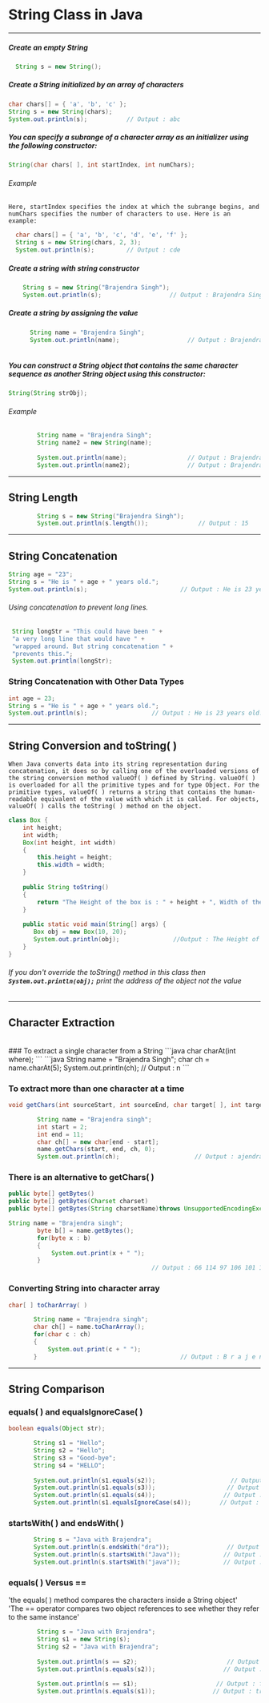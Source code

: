 # String Class in Java
---

##### Create an empty String
```java
  String s = new String();
```

##### Create a String initialized by an array of characters
```java
char chars[] = { 'a', 'b', 'c' };
String s = new String(chars);
System.out.println(s);           // Output : abc 
```

##### You can specify a subrange of a character array as an initializer using the following constructor:
```java
String(char chars[ ], int startIndex, int numChars);
```
###### Example 
 `Here, startIndex specifies the index at which the subrange begins, and numChars specifies
the number of characters to use. Here is an example:`
```java
  char chars[] = { 'a', 'b', 'c', 'd', 'e', 'f' };
  String s = new String(chars, 2, 3);
  System.out.println(s);         // Output : cde 
```

##### Create a string with string constructor
```java
    String s = new String("Brajendra Singh");
    System.out.println(s);                   // Output : Brajendra Singh
```

##### Create a string by assigning the value
```java
      String name = "Brajendra Singh";
      System.out.println(name);                   // Output : Brajendra Singh
      
 ```

##### You can construct a String object that contains the same character sequence as another String object using this constructor:
```java
String(String strObj);
```

###### Example
```java
        String name = "Brajendra Singh";
        String name2 = new String(name);
        
        System.out.println(name);                 // Output : Brajendra Singh 
        System.out.println(name2);                // Output : Brajendra Singh 
```

---
## String Length
```java
        String s = new String("Brajendra Singh");
        System.out.println(s.length());              // Output : 15         
 ```
 
 
 ---
 ## String Concatenation
 ```java
String age = "23";
String s = "He is " + age + " years old.";
System.out.println(s);                          // Output : He is 23 years old.
```

###### Using concatenation to prevent long lines.
```java
 String longStr = "This could have been " +
 "a very long line that would have " +
 "wrapped around. But string concatenation " +
 "prevents this.";
 System.out.println(longStr);
```

### String Concatenation with Other Data Types
```java
int age = 23;
String s = "He is " + age + " years old.";
System.out.println(s);                  // Output : He is 23 years old.
```
---
## String Conversion and toString( )
 `When Java converts data into its string representation during concatenation, it does so by
calling one of the overloaded versions of the string conversion method valueOf( ) defined
by String. valueOf( ) is overloaded for all the primitive types and for type Object. For the
primitive types, valueOf( ) returns a string that contains the human-readable equivalent
of the value with which it is called. For objects, valueOf( ) calls the toString( ) method on the
object.`

```java
class Box {
    int height;
    int width;
    Box(int height, int width)
    {
        this.height = height;
        this.width = width;
    }
    
    public String toString()
    {
        return "The Height of the box is : " + height + ", Width of the box is : " + width;
    }
    
    public static void main(String[] args) {
       Box obj = new Box(10, 20);
       System.out.println(obj);               //Output : The Height of the box is : 10, Width of the box is : 20
    }
}

```
###### If you don't override the toString() method in this class then ***` System.out.println(obj);`*** print the address of the object not the value

---

## Character Extraction
<br>
### To extract a single character from a String
```java
char charAt(int where);
```
```java
String name = "Brajendra Singh";
char ch = name.charAt(5);
System.out.println(ch);                             // Output : n
```

### To extract more than one character at a time
```java
void getChars(int sourceStart, int sourceEnd, char target[ ], int targetStart);
```

```java
        String name = "Brajendra singh";
        int start = 2;
        int end = 11;
        char ch[] = new char[end - start];
        name.getChars(start, end, ch, 0);
        System.out.println(ch);                     // Output : ajendra s

```
### There is an alternative to getChars( )
```java
public byte[] getBytes()  
public byte[] getBytes(Charset charset)  
public byte[] getBytes(String charsetName)throws UnsupportedEncodingException  
```

```java
String name = "Brajendra singh";
        byte b[] = name.getBytes();
        for(byte x : b)
        {
            System.out.print(x + " ");
        }
                                        // Output : 66 114 97 106 101 110 100 114 97 32 115 105 110 103 104
```

### Converting String into character array
 ```java
char[ ] toCharArray( )
 ```
 
 ```java
        String name = "Brajendra singh";
        char ch[] = name.toCharArray();
        for(char c : ch)
        {
            System.out.print(c + " ");
        }                                        // Output : B r a j e n d r a   s i n g h 
 ```
 
 ---
 
 ## String Comparison
 ### equals( ) and equalsIgnoreCase( )
 ```java
 boolean equals(Object str);
 ```
 ```java
        String s1 = "Hello";
        String s2 = "Hello";
        String s3 = "Good-bye";
        String s4 = "HELLO";
        
        System.out.println(s1.equals(s2));                     // Output : true
        System.out.println(s1.equals(s3));                    // Output : false
        System.out.println(s1.equals(s4));                   // Output : false
        System.out.println(s1.equalsIgnoreCase(s4));        // Output : true
 ```
 
 ### startsWith( ) and endsWith( )
 ```java
        String s = "Java with Brajendra";
        System.out.println(s.endsWith("dra"));                // Output : true
        System.out.println(s.startsWith("Java"));            // Output : true
        System.out.println(s.startsWith("java"));            // Output : false
 
 ```
 
 ### equals( ) Versus ==
 'the equals( ) method compares the characters inside a String object'
<br>
'The == operator compares two object references to see whether they refer to the same instance'

```java
        String s = "Java with Brajendra";
        String s1 = new String(s);
        String s2 = "Java with Brajendra";
        
        System.out.println(s == s2);                         // Output : true
        System.out.println(s.equals(s2));                   // Output : true
        
        System.out.println(s == s1);                      // Output : false
        System.out.println(s.equals(s1));                // Output : true
        
 ```
